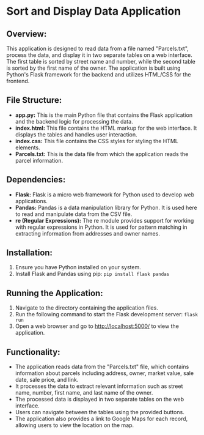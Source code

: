 # Sort and Display Data Application
## Overview:
This application is designed to read data from a file named "Parcels.txt", process the data, and display it in two separate tables on a web interface.
The first table is sorted by street name and number, while the second table is sorted by the first name of the owner.
The application is built using Python's Flask framework for the backend and utilizes HTML/CSS for the frontend.

## File Structure:
* **app.py:** This is the main Python file that contains the Flask application and the backend logic for processing the data.
* **index.html:** This file contains the HTML markup for the web interface. It displays the tables and handles user interaction.
* **index.css:** This file contains the CSS styles for styling the HTML elements.
* **Parcels.txt:** This is the data file from which the application reads the parcel information.

## Dependencies:
* **Flask:** Flask is a micro web framework for Python used to develop web applications.
* **Pandas:** Pandas is a data manipulation library for Python. It is used here to read and manipulate data from the CSV file.
* **re (Regular Expressions):** The re module provides support for working with regular expressions in Python.
It is used for pattern matching in extracting information from addresses and owner names.

## Installation:
1. Ensure you have Python installed on your system.
2. Install Flask and Pandas using pip: `pip install flask pandas`

## Running the Application:
1. Navigate to the directory containing the application files.
2. Run the following command to start the Flask development server: `flask run`
3. Open a web browser and go to <http://localhost:5000/> to view the application.

## Functionality:
* The application reads data from the "Parcels.txt" file, which contains information about parcels including address, owner, market value, sale date, sale price, and link.
* It processes the data to extract relevant information such as street name, number, first name, and last name of the owner.
* The processed data is displayed in two separate tables on the web interface.
* Users can navigate between the tables using the provided buttons.
* The application also provides a link to Google Maps for each record, allowing users to view the location on the map.
